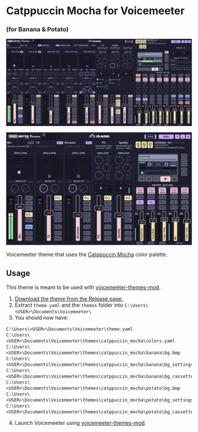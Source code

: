 # Catppuccin Mocha for Voicemeeter
### (for Banana & Potato)


![UI](potato.png)

![UI](banana.png)

Voicemeeter theme that uses the [Catppuccin Mocha](https://github.com/catppuccin/catppuccin) color palette.

## Usage

This theme is meant to be used with [voicemeeter-themes-mod](https://github.com/emkaix/voicemeeter-themes-mod).

1. [Download the theme from the Release page.](https://github.com/emkaix/voicemeeter-theme-catppuccin-mocha/releases)
2. Extract `theme.yaml` and the `themes` folder into `C:\Users\<USER>\Documents\Voicemeeter\`
3. You should now have:

```
C:\Users\<USER>\Documents\Voicemeeter\theme.yaml
C:\Users\<USER>\Documents\Voicemeeter\themes\catppuccin_mocha\colors.yaml
C:\Users\<USER>\Documents\Voicemeeter\themes\catppuccin_mocha\banana\bg.bmp
C:\Users\<USER>\Documents\Voicemeeter\themes\catppuccin_mocha\banana\bg_settings.bmp
C:\Users\<USER>\Documents\Voicemeeter\themes\catppuccin_mocha\banana\bg_cassette.bmp
C:\Users\<USER>\Documents\Voicemeeter\themes\catppuccin_mocha\potato\bg.bmp
C:\Users\<USER>\Documents\Voicemeeter\themes\catppuccin_mocha\potato\bg_settings.bmp
C:\Users\<USER>\Documents\Voicemeeter\themes\catppuccin_mocha\potato\bg_cassette.bmp
```
4. Launch Voicemeeter using [voicemeeter-themes-mod](https://github.com/emkaix/voicemeeter-themes-mod).
